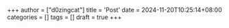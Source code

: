 +++
author = ["d0zingcat"]
title = 'Post'
date = 2024-11-20T10:25:14+08:00
categories = []
tags = []
draft = true
+++

